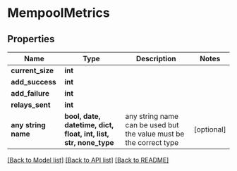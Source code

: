 # MempoolMetrics


## Properties
Name | Type | Description | Notes
------------ | ------------- | ------------- | -------------
**current_size** | **int** |  | 
**add_success** | **int** |  | 
**add_failure** | **int** |  | 
**relays_sent** | **int** |  | 
**any string name** | **bool, date, datetime, dict, float, int, list, str, none_type** | any string name can be used but the value must be the correct type | [optional]

[[Back to Model list]](../README.md#documentation-for-models) [[Back to API list]](../README.md#documentation-for-api-endpoints) [[Back to README]](../README.md)


